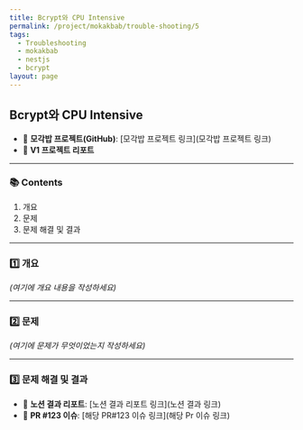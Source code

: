 ```yaml
---
title: Bcrypt와 CPU Intensive
permalink: /project/mokakbab/trouble-shooting/5
tags:
  - Troubleshooting
  - mokakbab
  - nestjs
  - bcrypt
layout: page
---
```


## Bcrypt와 CPU Intensive

- 🐙 **모각밥 프로젝트(GitHub)**: [모각밥 프로젝트 링크](모각밥 프로젝트 링크)
- 📑 **V1 프로젝트 리포트**

---

### 📚 Contents

1. 개요
2. 문제
3. 문제 해결 및 결과

---

### 1️⃣ 개요

_(여기에 개요 내용을 작성하세요)_

---

### 2️⃣ 문제

_(여기에 문제가 무엇이었는지 작성하세요)_

---

### 3️⃣ 문제 해결 및 결과

- 📘 **노션 결과 리포트**: [노션 결과 리포트 링크](노션 결과 링크)
- 🔗 **PR #123 이슈**: [해당 PR#123 이슈 링크](해당 Pr 이슈 링크)

